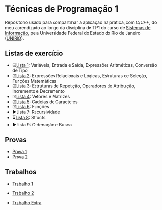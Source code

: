 # Técnicas de Programação 1
Repositório usado para compartilhar a aplicação na prática, com C/C++, do meu aprendizado ao longo da disciplina de TP1 do curso de [Sistemas de Informação][si], pela Universidade Federal do Estado do Rio de Janeiro ([UNIRIO][unirio]).

## Listas de exercício
- ☑[Lista 1][l1]: Variáveis, Entrada e Saída, Expressões Aritméticas, Conversão de Tipo
- ☑[Lista 2][l2]: Expressões Relacionais e Lógicas, Estruturas de Seleção, Funções Matemáticas
- ☑[Lista 3][l3]: Estruturas de Repetição, Operadores de Atribuição, Incremento e Decremento
- ☑[Lista 4][l4]: Vetores e Matrizes
- ☑[Lista 5][l5]: Cadeias de Caracteres
- ☑[Lista 6][l6]: Funções
- ▶Lista 7: Recursividade
- ⌛[Lista 8][l8]: Structs
- ▶Lista 9: Ordenação e Busca


## Provas
- [Prova 1](p1)
- [Prova 2](p2)

## Trabalhos
- [Trabalho 1][t1]
- [Trabalho 2][t2]
- [Trabalho Extra][textra]

    [si]: <https://bsi.uniriotec.br>
    [unirio]: <http://www.unirio.br>
    [l1]: <https://github.com/davilimabr/bsi-tecnicas-de-programacao-1/tree/main/listas-de-exercicio/lista-1>
    [l2]: <https://github.com/davilimabr/bsi-tecnicas-de-programacao-1/tree/main/listas-de-exercicio/lista-2>
    [l3]: <https://github.com/davilimabr/bsi-tecnicas-de-programacao-1/tree/main/listas-de-exercicio/lista-3>
    [l4]: <https://github.com/davilimabr/bsi-tecnicas-de-programacao-1/tree/main/listas-de-exercicio/lista-4>
    [l5]: <https://github.com/davilimabr/bsi-tecnicas-de-programacao-1/tree/main/listas-de-exercicio/lista-5>
    [l6]: <https://github.com/davilimabr/bsi-tecnicas-de-programacao-1/tree/main/listas-de-exercicio/lista-6>
    [l8]: <https://github.com/davilimabr/bsi-tecnicas-de-programacao-1/tree/main/listas-de-exercicio/lista-8>
    [p1]: <https://github.com/davilimabr/bsi-tecnicas-de-programacao-1/tree/main/provas/prova-1>
    [p1]: <https://github.com/davilimabr/bsi-tecnicas-de-programacao-1/tree/main/provas/prova-2>
    [t1]: <https://github.com/davilimabr/bsi-tecnicas-de-programacao-1/tree/main/trabalhos/trabalho-1>
    [t2]: <https://github.com/davilimabr/bsi-tecnicas-de-programacao-1/tree/main/trabalhos/trabalho-2>
    [textra]: <https://github.com/davilimabr/bsi-tecnicas-de-programacao-1/tree/main/trabalhos/trabalho-extra>

